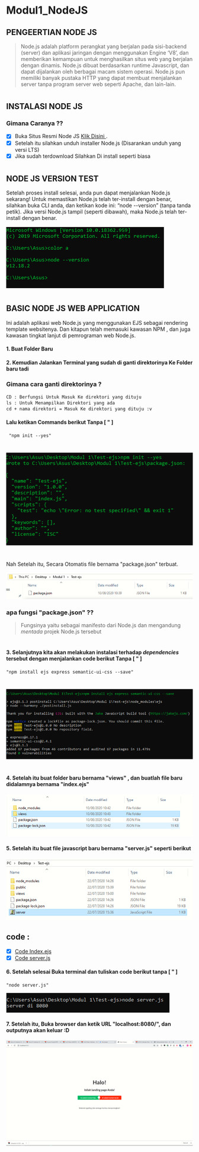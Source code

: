 # Modul1_NodeJS

## PENGEERTIAN NODE JS

> Node.js adalah platform perangkat yang berjalan pada sisi-backend (server) dan aplikasi jaringan dengan menggunakan Engine ‘V8’, dan memberikan kemampuan untuk menghasilkan situs web yang berjalan dengan dinamis. Node.js dibuat berdasarkan runtime Javascript, dan dapat dijalankan oleh berbagai  macam sistem operasi. Node.js pun memiliki banyak pustaka HTTP yang dapat membuat menjalankan server tanpa program server web seperti Apache, dan lain-lain.

#
## INSTALASI NODE JS
### Gimana Caranya ??
- [x] Buka Situs Resmi Node JS  [Klik Disini ](https://nodejs.org/en/).
- [x] Setelah itu silahkan unduh installer Node.js (Disarankan unduh yang versi LTS) 
- [x] Jika sudah terdownload Silahkan Di install seperti biasa
#
## NODE JS VERSION TEST
Setelah proses install selesai, anda pun dapat menjalankan Node.js sekarang! Untuk memastikan Node.js telah ter-install dengan benar, silahkan buka CLI anda, dan ketikan kode ini: “node --version” (tanpa tanda petik).  Jika versi Node.js tampil (seperti dibawah), maka Node.js telah ter-install dengan benar.


![Alt text](https://github.com/Syihabuddinsanni/Modul1_NodeJS/blob/master/SS/Node%20Version.PNG)

#
## BASIC NODE JS WEB APPLICATION
Ini adalah aplikasi web Node.js yang menggunakan EJS sebagai rendering template websitenya. Dan kitapun telah memasuki kawasan NPM , dan juga kawasan tingkat lanjut di pemrograman web Node.js.

#### 1. Buat Folder Baru 
#### 2. Kemudian Jalankan Terminal yang sudah di ganti direktorinya Ke Folder baru tadi 
### Gimana cara ganti direktorinya ?
    CD : Berfungsi Untuk Masuk Ke direktori yang dituju
    ls : Untuk Menampilkan Direktori yang ada
    cd + nama direktori = Masuk Ke direktori yang dituju :v

#### Lalu ketikan Commands berikut Tanpa [ " ]
     "npm init --yes"
#


    
![Alt text](https://github.com/Syihabuddinsanni/Modul1_NodeJS/blob/master/SS/Npm%20init%20yes.PNG)

#
Nah Setelah itu, Secara Otomatis file bernama "package.json" terbuat.

![Alt text](https://github.com/Syihabuddinsanni/Modul1_NodeJS/blob/master/SS/Package%20Json.PNG)
### apa fungsi "package.json" ??
> Fungsinya yaitu sebagai manifesto dari Node.js dan mengandung _mentada_ projek Node.js tersebut
#

#### 3. Selanjutnya kita akan melakukan instalasi terhadap _dependencies_ tersebut dengan menjalankan code berikut Tanpa [ " ]

    "npm install ejs express semantic-ui-css --save"

   #
![Alt text](https://github.com/Syihabuddinsanni/Modul1_NodeJS/blob/master/SS/Install%20Semantic.PNG)

#
#### 4. Setelah itu buat folder baru bernama "views" , dan buatlah file baru didalamnya bernama "index.ejs"
![Alt text](https://github.com/Syihabuddinsanni/Modul1_NodeJS/blob/master/SS/New%20Views.PNG)

#### 5. Setelah itu buat file javascript baru bernama "server.js" seperti berikut
![Alt text](https://github.com/Syihabuddinsanni/Modul1_NodeJS/blob/master/SS/Server%20js.PNG)

## code :
- [x] [Code Index.ejs ](https://github.com/Syihabuddinsanni/Modul1_NodeJS/blob/master/Code/views/index.ejs)
- [x] [Code server.js ](https://github.com/Syihabuddinsanni/Modul1_NodeJS/blob/master/Code/server.js)

#### 6. Setelah selesai Buka terminal dan tuliskan code berikut tanpa [ " ]
    "node server.js"
![Alt text](https://github.com/Syihabuddinsanni/Modul1_NodeJS/blob/master/SS/node%20server%20js.PNG)

#### 7. Setelah itu, Buka browser dan ketik URL "localhost:8080/", dan outputnya akan keluar :D

![Alt text](https://github.com/Syihabuddinsanni/Modul1_NodeJS/blob/master/SS/Screenshot%20(983).png)
    
